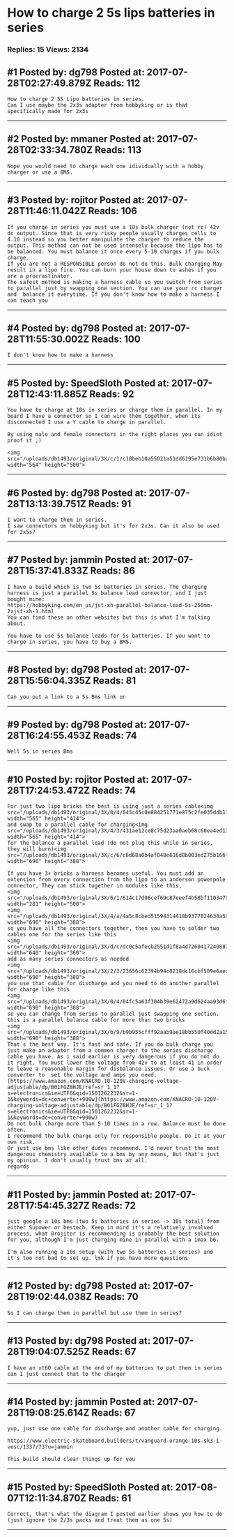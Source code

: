 # How to charge 2 5s lips batteries in series

### Replies: 15 Views: 2134

## \#1 Posted by: dg798 Posted at: 2017-07-28T02:27:49.879Z Reads: 112

```
How to charge 2 5S Lipo batteries in series.
Can I use maybe the 2x3s adapter from hobbyking or is that specifically made for 2x3s
```

---
## \#2 Posted by: mmaner Posted at: 2017-07-28T02:33:34.780Z Reads: 113

```
Nope you would need to charge each one idividually with a hobby charger or use a BMS.
```

---
## \#3 Posted by: rojitor Posted at: 2017-07-28T11:46:11.042Z Reads: 106

```
If you charge in series you must use a 10s bulk charger (not rc) 42v dc output. Since that is very risky people usually charges cells to 4.10 instead so you better manipulate the charger to reduce the output. This method can not be used intensely because the lipo has to be balanced. You must balance it once every 5-10 charges if you bulk charge.
If you are not a RESPONSIBLE person do not do this. Bulk charging May result in a lipo fire. You can burn your house down to ashes if you are a procrastinator. 
The safest method is making a harness cable so you switch from series to parallel just by swapping one section. You can use your rc charger and  balance it everytime. If you don't know how to make a harness I can teach you
```

---
## \#4 Posted by: dg798 Posted at: 2017-07-28T11:55:30.002Z Reads: 100

```
I don't know how to make a harness
```

---
## \#5 Posted by: SpeedSloth Posted at: 2017-07-28T12:43:11.885Z Reads: 92

```
You have to charge at 10s in series or charge them in parallel. In my board I have a connector so I can wire them together, when its disconnected I use a Y cable to charge in parallel.

By using male and female connectors in the right places you can idiot proof it ;)

<img src="/uploads/db1493/original/3X/c/1/c18beb10a55021a51dd6195e731b6b80bab2463a.png" width="564" height="500">
```

---
## \#6 Posted by: dg798 Posted at: 2017-07-28T13:13:39.751Z Reads: 91

```
I want to charge them in series.
I saw connectors on hobbyking but it's for 2x3s. Can it also be used for 2x5s?
```

---
## \#7 Posted by: jammin Posted at: 2017-07-28T15:37:41.833Z Reads: 86

```
I have a build which is two 5s batteries in series. The charging harness is just a parallel 5s balance lead connector, and I just bought mine:
https://hobbyking.com/en_us/jst-xh-parallel-balance-lead-5s-250mm-2xjst-xh-1.html
You can find these on other websites but this is what I'm talking about.

You have to use 5s balance leads for 5s batteries. If you want to charge in series, you have to buy a BMS.
```

---
## \#8 Posted by: dg798 Posted at: 2017-07-28T15:56:04.335Z Reads: 81

```
Can you put a link to a 5s Bms link on
```

---
## \#9 Posted by: dg798 Posted at: 2017-07-28T16:24:55.453Z Reads: 74

```
Well 5s in series Bms
```

---
## \#10 Posted by: rojitor Posted at: 2017-07-28T17:24:53.472Z Reads: 74

```
For just two lipo bricks the best is using just a series cable<img src="/uploads/db1493/original/3X/0/4/045c45c0e884251771e875c2fe035ddb1140c30a.jpg" width="565" height="414">
and swap to a parallel cable for charging<img src="/uploads/db1493/original/3X/4/3/431ae12ce8c75d23aa0aeb68c60ea4ed13dec5bc.jpg" width="565" height="414">
for the balance a parallel lead (do not plug this while in series, they will burn)<img src="/uploads/db1493/original/3X/c/6/c6d68a0b4af048e616d8b003ed275b166f228718.jpg" width="690" height="388">

If you have 3+ bricks a harness becomes useful. You must add an extension from every connection from the lipo to an anderson powerpole connector, They can stick together in modules like this,
<img src="/uploads/db1493/original/3X/6/1/614c17d06cef69c87eeef4b58bf1103479621c24.jpg" width="281" height="500">
<img src="/uploads/db1493/original/3X/4/a/4a5c8cbed51594314418b9377824638a597385b3.jpg" width="690" height="388">
so you have all the connectors together, then you have to solder two cables one for the series like this
<img src="/uploads/db1493/original/3X/d/c/dc0c5afecb2551d1f8a4d7260417240887adf5de.jpg" width="640" height="360">
add as many series connectors as needed
<img src="/uploads/db1493/original/3X/2/3/23656c62394b94c8218dc16cbf589e6aed6ef967.jpg" width="690" height="388">
you use that cable for discharge and you need to do another parallel for charge like this
<img src="/uploads/db1493/original/3X/0/4/04fc5a63f304b39e62472a9d624aa93d6f48a569.jpg" width="690" height="388">
so you can change from series to parallel just swapping one section.
this is a parallel balance cable for more than two bricks
<img src="/uploads/db1493/original/3X/b/9/b9b955cfff92aab9ae18bb550f40dd2a15371256.jpg" width="690" height="388">
That´s the best way. It's fast and safe. If you do bulk charge you just make an adaptor from a common charger to the series discharge cable you have. As i said earlier is very dangerous if you do not do it right. You must lower the voltage from 42v to at least 41 in order to leave a reasonable margin for disbalance issues. Or use a buck converter to  set the voltage and amps you need.
[https://www.amazon.com/KNACRO-10-120V-charging-voltage-adjustable/dp/B01FGZ8HJE/ref=sr_1_1?s=electronics&ie=UTF8&qid=1501262232&sr=1-1&keywords=dc+converter+900w](https://www.amazon.com/KNACRO-10-120V-charging-voltage-adjustable/dp/B01FGZ8HJE/ref=sr_1_1?s=electronics&ie=UTF8&qid=1501262232&sr=1-1&keywords=dc+converter+900w)
Do not bulk charge more than 5-10 times in a row. Balance must be done often.
I recommend the bulk charge only for responsible people. Do it at your own risk.
Or just use bms like other dudes recommend. I'd never trust the most dangerous chemistry available to a bms by any means, But that's just my opinion. I don't usually trust bms at all.
regards
```

---
## \#11 Posted by: jammin Posted at: 2017-07-28T17:54:45.327Z Reads: 72

```
just google a 10s bms (two 5s batteries in series -> 10s total) from either Supower or bestech. Keep in mind it's a relatively involved process, what @rojitor is recommending is probably the best solution for you, although I'm just charging mine in parallel with a imax b6.

I'm also running a 10s setup (with two 5s batteries in series) and it's too not bad to set up. lmk if you have more questions
```

---
## \#12 Posted by: dg798 Posted at: 2017-07-28T19:02:44.038Z Reads: 70

```
So I can charge them in parallel but use them in series?
```

---
## \#13 Posted by: dg798 Posted at: 2017-07-28T19:04:07.525Z Reads: 67

```
I have an xt60 cable at the end of my batteries to put them in series can I just connect that to the charger
```

---
## \#14 Posted by: jammin Posted at: 2017-07-28T19:08:25.614Z Reads: 67

```
yup, just use one cable for discharge and another cable for charging.

https://www.electric-skateboard.builders/t/vanguard-orange-10s-sk3-i-vesc/1337/73?u=jammin

This build should clear things up for you
```

---
## \#15 Posted by: SpeedSloth Posted at: 2017-08-07T12:11:34.870Z Reads: 61

```
Correct, that's what the diagram I posted earlier shows you how to do (just ignore the 2/3s packs and treat them as one 5s)
```

---
